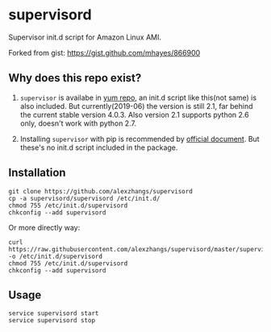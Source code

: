 # supervisord
Supervisor init.d script for Amazon Linux AMI.

Forked from gist: https://gist.github.com/mhayes/866900

## Why does this repo exist?
1. `supervisor` is availabe in
   [yum repo](http://supervisord.org/installing.html#installing-a-distribution-package),
   an init.d script like this(not same) is also included. But
   currently(2019-06) the version is still 2.1, far behind the current
   stable version 4.0.3. Also version 2.1 supports python 2.6 only,
   doesn't work with python 2.7.
   
2. Installing `supervisor` with pip is recommended by [official
document](http://supervisord.org/index.html). But these's no init.d
script included in the package.


## Installation

```
git clone https://github.com/alexzhangs/supervisord
cp -a supervisord/supervisord /etc/init.d/
chmod 755 /etc/init.d/supervisord
chkconfig --add supervisord
```

Or more directly way:

```
curl https://raw.githubusercontent.com/alexzhangs/supervisord/master/supervisord -o /etc/init.d/supervisord
chmod 755 /etc/init.d/supervisord
chkconfig --add supervisord
```

## Usage

```
service supervisord start
service supervisord stop
```
